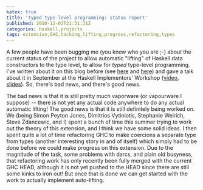 ```yaml
---
katex: true
title: 'Typed type-level programming: status report'
published: 2010-12-03T21:51:31Z
categories: haskell,projects
tags: extension,GHC,hacking,lifting,progress,refactoring,types
---
```


A few people have been bugging me (you know who you are ;-) about the current status of the project to allow automatic "lifting" of Haskell data constructors to the type level, to allow for <i>typed</i> type-level programming.  I've written about it on this blog before (see <a href="http://byorgey.wordpress.com/2010/07/19/typed-type-level-programming-in-haskell-part-iii-i-can-haz-typs-plz/">here</a> and <a href="http://byorgey.wordpress.com/2010/08/05/typed-type-level-programming-in-haskell-part-iv-collapsing-types-and-kinds/">here</a>) and gave a talk about it in September at the Haskell Implementors' Workshop (<a href="http://vimeo.com/15480577">video</a>, <a href="http://www.cis.upenn.edu/~byorgey/talks/typetype-HIW-20101001.pdf">slides</a>).  So, there's bad news, and there's good news.

The bad news is that it is still pretty much vaporware (or vapourware I suppose) -- there is not yet any actual code anywhere to do any actual automatic lifting!  The good news is that it is still definitely being worked on.  We (being Simon Peyton Jones, Dimitrios Vytiniotis, Stephanie Weirich, Steve Zdancewic, and I) spent a bunch of time this summer trying to work out the theory of this extension, and I think we have some solid ideas.  I then spent quite a lot of time refactoring GHC to make coercions a separate type from types (another interesting story in and of itself) which simply had to be done before we could make progress on this extension.  Due to the magnitude of the task, some problems with darcs, and plain old busyness, that refactoring work has only recently been fully merged with the current GHC HEAD, although it is not yet pushed to the HEAD since there are still some kinks to iron out!  But once that is done we can get started with the work to actually implement auto-lifting.  

